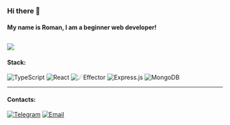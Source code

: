 ### Hi there 👋
#### My name is Roman, I am a beginner web developer!
![](https://komarev.com/ghpvc/?username=verdant-yucca) 
---
#### Stack:
![TypeScript](https://img.shields.io/badge/-TypeScript-%23323330.svg?style=for-the-badge&logo=TypeScript)
![React](https://img.shields.io/badge/react-%2320232a.svg?style=for-the-badge&logo=react&logoColor=%2361DAFB) 
![☄Effector](https://img.shields.io/badge/Effector-%2320232a.svg?style=for-the-badge) 
![Express.js](https://img.shields.io/badge/express.js-%23404d59.svg?style=for-the-badge&logo=express&logoColor=%2361DAFB) 
![MongoDB](https://img.shields.io/badge/MongoDB-%234ea94b.svg?style=for-the-badge&logo=mongodb&logoColor=white) 

---
#### Contacts:
[![Telegram](https://img.shields.io/badge/-Telegram-141130?style=for-the-badge&logo=Telegram)](https://t.me/vooddoov)
[![Email](https://img.shields.io/badge/-deadshot323rd@yandex.ru-141130?style=for-the-badge&logo=Gmail)](mailto:deadshot323rd@yandex.ru)

